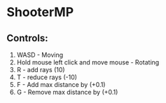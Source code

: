 # ShooterMP
 
## Controls:

1. WASD - Moving
2. Hold mouse left click and move mouse - Rotating
3. R - add rays (10)
4. T - reduce rays (-10)
5. F - Add max distance by (+0.1)
6. G - Remove max distance by (+0.1)
